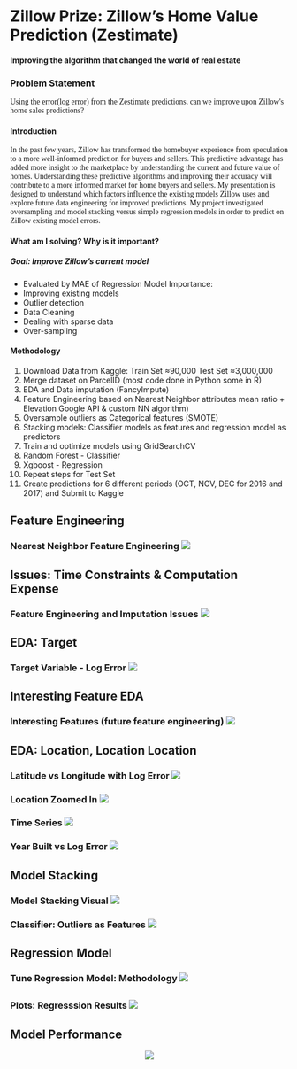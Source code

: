 # Zillow Prize: Zillow’s Home Value Prediction (Zestimate)
#### Improving the algorithm that changed the world of real estate
 

### Problem Statement

<span style="font-family:Papyrus"> 
Using the error(log error) from the Zestimate predictions, can we improve upon Zillow's home sales predictions? 
</span>

#### Introduction

<span style="font-family:Papyrus"> 
 In the past few years, Zillow has transformed the homebuyer experience from speculation to a more well-informed prediction for buyers and sellers. This predictive advantage has added more insight to the marketplace by understanding the current and future value of homes. Understanding these predictive algorithms and improving their accuracy will contribute to a more informed market for home buyers and sellers. My presentation is designed to understand which factors influence the existing models Zillow uses and explore future data engineering for improved predictions. My project investigated oversampling and model stacking versus simple regression models in order to predict on Zillow existing model errors. 
</span>

#### What am I solving? Why is it important? 


##### Goal: Improve Zillow’s current model 
* Evaluated by MAE of Regression Model
Importance: 
* Improving existing models
* Outlier detection
* Data Cleaning
* Dealing with sparse data
* Over-sampling



#### Methodology


1. Download Data from Kaggle:   Train Set ≈90,000   Test Set ≈3,000,000
2. Merge dataset on ParcelID (most code done in Python some in R)
3. EDA and Data imputation (FancyImpute)
4. Feature Engineering based on Nearest Neighbor attributes mean ratio + Elevation Google API & custom NN algorithm)
5. Oversample outliers as Categorical features (SMOTE)
6. Stacking models: Classifier models as features and regression model as predictors
7. Train and optimize models using GridSearchCV
8. Random Forest - Classifier
9. Xgboost - Regression
10. Repeat steps for Test Set
11. Create predictions for 6 different periods (OCT, NOV, DEC for 2016 and 2017) and Submit to Kaggle





## Feature Engineering

<span style="font-family:Papyrus"> 
</span>

<p align="center">
  <h3>Nearest Neighbor Feature Engineering </>
  <img src="/Images/NNfeateng.png" )
</p>

## Issues: Time Constraints & Computation Expense

<span style="font-family:Papyrus"> 
</span>

<p align="center">
  <h3>Feature Engineering and Imputation Issues </>
  <img src="/Images/issueSlide.png" )
</p>
   
 ## EDA: Target

<span style="font-family:Papyrus"> 
</span>

<p align="center">
  <h3>Target Variable - Log Error </>
  <img src="/Images/targetEDA.png" )
</p>

## Interesting Feature EDA

<span style="font-family:Papyrus"> 
</span>

<p align="center">
  <h3>Interesting Features (future feature engineering)</>
  <img src="/Images/EDAinterestingFeats.png" )
</p>

## EDA: Location, Location Location

<span style="font-family:Papyrus"> 
</span>

<p align="center">
  <h3>Latitude vs Longitude with Log Error </>
  <img src="/Images/GEOEDA.png" )
</p>

<p align="center">
  <h3>Location Zoomed In</>
  <img src="/Images/zoomGEO.png" )
</p>

<p align="center">
  <h3>Time Series</>
  <img src="/Images/timeseries.png" )
</p>
   
<p align="center">
  <h3>Year Built vs Log Error</>
  <img src="/Images/yearbuilt.png" )
</p>

## Model Stacking

<span style="font-family:Papyrus"> 
</span>

<p align="center">
  <h3>Model Stacking Visual</>
  <img src="/Images/modelStack.png" )
</p>
   
<p align="center">
  <h3>Classifier: Outliers as Features</>
  <img src="/Images/classifier.png" )
</p>
   
## Regression Model

<span style="font-family:Papyrus"> 
</span>

<p align="center">
  <h3>Tune Regression Model: Methodology </>
  <img src="/Images/tuneMethodology.png" )
</p>
   
## 
   
<p align="center">
  <h3>Plots: Regresssion Results </>
  <img src="/Images/regResults.png" )
</p>
   
## Model Performance

<p align="center">
  <img src="/Images/performance.png" )
</p>

##
